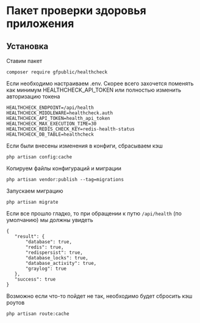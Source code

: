 

# Пакет проверки здоровья приложения
## Установка

Ставим пакет
```
composer require gfpublic/healthcheck
```

Если необходимо настраиваем .env. Скорее всего захочется поменять как минимум HEALTHCHECK_API_TOKEN или полностью изменить авторизацию токена
```
HEALTHCHECK_ENDPOINT=/api/health
HEALTHCHECK_MIDDLEWARE=healthcheck.auth
HEALTHCHECK_API_TOKEN=health_api_token
HEALTHCHECK_MAX_EXECUTION_TIME=30
HEALTHCHECK_REDIS_CHECK_KEY=redis-health-status
HEALTHCHECK_DB_TABLE=healthcheck
```

Если были внесены изменения в конфиги, сбрасываем кэш 
```
php artisan config:cache
```

Копируем файлы конфигураций и миграции
```
php artisan vendor:publish --tag=migrations
```

Запускаем миграцию
```
php artisan migrate
```
 
 
Если все прошло гладко, то при обращении к путю `/api/health` (по умолчанию) мы должны увидеть
```
{
   "result": {
       "database": true,
       "redis": true,
       "redispersist": true,
       "database_locks": true,
       "database_activity": true,
       "graylog": true
   },
   "success": true
}
```



Возможно если что-то пойдет не так, необходимо будет сбросить кэш роутов
```
php artisan route:cache
```
